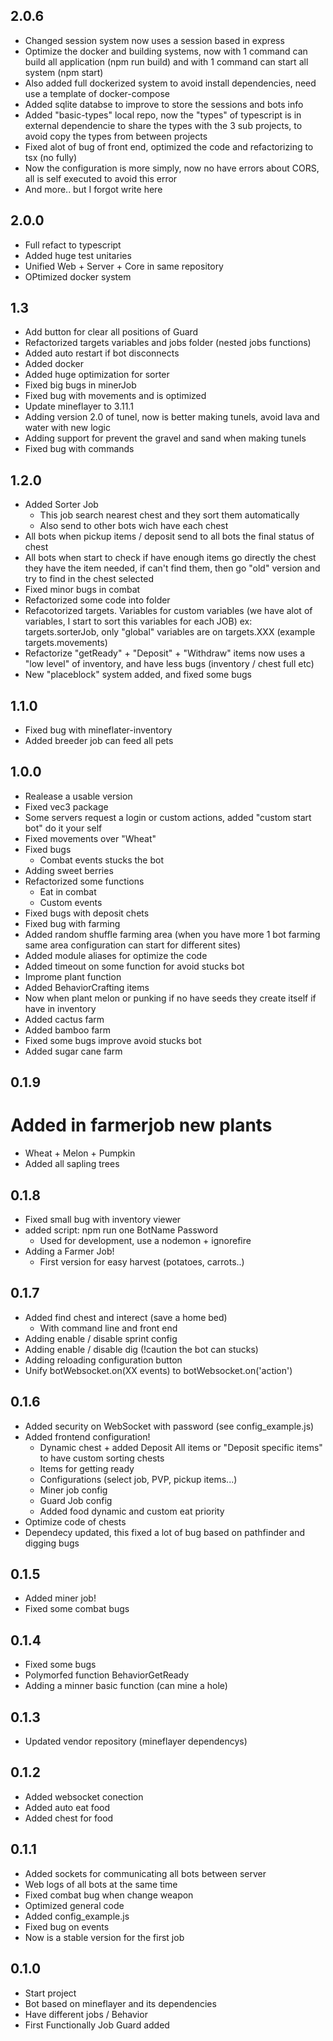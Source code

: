 ## 2.0.6
* Changed session system now uses a session based in express
* Optimize the docker and building systems, now with 1 command can build all application (npm run build) and with 1 command can start all system (npm start)
* Also added full dockerized system to avoid install dependencies, need use a template of docker-compose
* Added sqlite databse to improve to store the sessions and bots info
* Added "basic-types" local repo, now the "types" of typescript is in external dependencie to share the types with the 3 sub projects, to avoid copy the types from between projects
* Fixed alot of bug of front end, optimized the code and refactorizing to tsx (no fully)
* Now the configuration is more simply, now no have errors about CORS, all is self executed to avoid this error
* And more.. but I forgot write here

## 2.0.0
* Full refact to typescript
* Added huge test unitaries
* Unified Web + Server + Core in same repository
* OPtimized docker system

## 1.3
* Add button for clear all positions of Guard
* Refactorized targets variables and jobs folder (nested jobs functions)
* Added auto restart if bot disconnects
* Added docker
* Added huge optimization for sorter
* Fixed big bugs in minerJob
* Fixed bug with movements and is optimized
* Update mineflayer to 3.11.1
* Adding version 2.0 of tunel, now is better making tunels, avoid lava and water with new logic
* Adding support for prevent the gravel and sand when making tunels
* Fixed bug with commands

## 1.2.0
* Added Sorter Job
  * This job search nearest chest and they sort them automatically
  * Also send to other bots wich have each chest
* All bots when pickup items / deposit send to all bots the final status of chest
* All bots when start to check if have enough items go directly the chest they have the item needed, if can't find them, then go "old" version and try to find in the chest selected
* Fixed minor bugs in combat
* Refactorized some code into folder
* Refacotorized targets. Variables for custom variables (we have alot of variables, I start to sort this variables for each JOB) ex: targets.sorterJob, only "global" variables are on targets.XXX (example targets.movements)
* Refactorize "getReady" + "Deposit" + "Withdraw" items now uses a "low level" of inventory, and have less bugs (inventory / chest full etc)
* New "placeblock" system added, and fixed some bugs

## 1.1.0
* Fixed bug with mineflater-inventory
* Added breeder job can feed all pets
## 1.0.0
* Realease a usable version
* Fixed vec3 package
* Some servers request a login or custom actions, added "custom start bot" do it your self
* Fixed movements over "Wheat"
* Fixed bugs
  * Combat events stucks the bot
* Adding sweet berries
* Refactorized some functions
  * Eat in combat
  * Custom events
* Fixed bugs with deposit chets
* Fixed bug with farming
* Added random shuffle farming area (when you have more 1 bot farming same area configuration can start for different sites)
* Added module aliases for optimize the code
* Added timeout on some function for avoid stucks bot
* Improme plant function
* Added BehaviorCrafting items
* Now when plant melon or punking if no have seeds they create itself if have in inventory
* Added cactus farm
* Added bamboo farm
* Fixed some bugs improve avoid stucks bot
* Added sugar cane farm


## 0.1.9
# Added in farmerjob new plants
  * Wheat + Melon + Pumpkin
  * Added all sapling trees
## 0.1.8
* Fixed small bug with inventory viewer
* added script: npm run one BotName Password
  * Used for development, use a nodemon + ignorefire
* Adding a Farmer Job!
  * First version for easy harvest (potatoes, carrots..)
## 0.1.7
* Added find chest and interect (save a home bed)
  * With command line and front end
* Adding enable / disable sprint config
* Adding enable / disable dig (!caution the bot can stucks)
* Adding reloading configuration button
* Unify botWebsocket.on(XX events) to botWebsocket.on('action')
## 0.1.6
* Added security on WebSocket with password (see config_example.js)
* Added frontend configuration!
  * Dynamic chest + added Deposit All items or "Deposit specific items" to have custom sorting chests
  * Items for getting ready
  * Configurations (select job, PVP, pickup items...)
  * Miner job config
  * Guard Job config
  * Added food dynamic and custom eat priority
* Optimize code of chests
* Dependecy updated, this fixed a lot of bug based on pathfinder and digging bugs
## 0.1.5
* Added miner job!
* Fixed some combat bugs
## 0.1.4
* Fixed some bugs
* Polymorfed function BehaviorGetReady
* Adding a minner basic function (can mine a hole)
## 0.1.3
* Updated vendor repository (mineflayer dependencys)
## 0.1.2
* Added websocket conection
* Added auto eat food
* Added chest for food
## 0.1.1
* Added sockets for communicating all bots between server
* Web logs of all bots at the same time
* Fixed combat bug when change weapon
* Optimized general code
* Added config_example.js
* Fixed bug on events
* Now is a stable version for the first job
## 0.1.0
* Start project
* Bot based on mineflayer and its dependencies
* Have different jobs / Behavior
* First Functionally Job Guard added